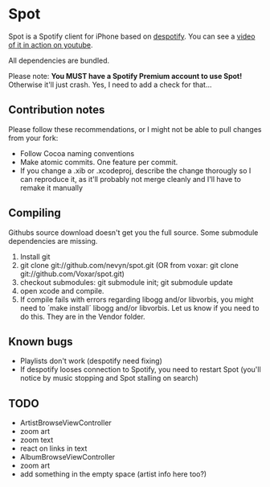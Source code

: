 Spot
=========================

Spot is a Spotify client for iPhone based on [despotify](http://despotify.se/ "despotify - the open source Spotify client library"). You can see a [video of it in action on youtube](http://www.youtube.com/watch?v=ARKnvnOCJJg "YouTube - The Birth of Spot, the iPhone Spotify Client").

All dependencies are bundled.

Please note: **You MUST have a Spotify Premium account to use Spot!** Otherwise it'll just crash. Yes, I need to add a check for that...


Contribution notes
------------------------
Please follow these recommendations, or I might not be able to pull changes from your fork:

- Follow Cocoa naming conventions
- Make atomic commits. One feature per commit.
- If you change a .xib or .xcodeproj, describe the change thorougly so I can reproduce it, as it'll probably not merge cleanly and I'll have to remake it manually

Compiling
------------------------
Githubs source download doesn't get you the full source. Some submodule dependencies are missing.

1. Install git
1. git clone git://github.com/nevyn/spot.git  (OR from voxar: git clone git://github.com/Voxar/spot.git)
1. checkout submodules: git submodule init; git submodule update
1. open xcode and compile.
1. If compile fails with errors regarding libogg and/or libvorbis, you might need to ´make install´ libogg and/or libvorbis. Let us know if you need to do this. They are in the Vendor folder.


Known bugs
------------------------
- Playlists don't work (despotify need fixing)
- If despotify looses connection to Spotify, you need to restart Spot (you'll notice by music stopping and Spot stalling on search)


TODO
----
- ArtistBrowseViewController
 - zoom art
 - zoom text
 - react on links in text
- AlbumBrowseViewController
 - zoom art
 - add something in the empty space (artist info here too?)